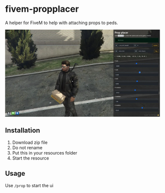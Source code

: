 # fivem-propplacer

A helper for FiveM to help with attaching props to peds.

![](/preview/img.webp)

## Installation

1. Download zip file
2. Do not rename
3. Put this in your resources folder
4. Start the resource

## Usage

Use `/prop` to start the ui
